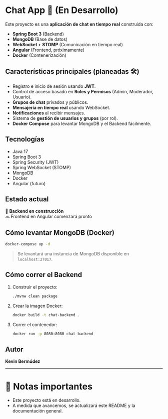 
# Chat App 🚀 (En Desarrollo)

Este proyecto es una **aplicación de chat en tiempo real** construida con:
- **Spring Boot 3** (Backend)
- **MongoDB** (Base de datos)
- **WebSocket + STOMP** (Comunicación en tiempo real)
- **Angular** (Frontend, próximamente)
- **Docker** (Contenerización)

## Características principales (planeadas 🛠️)
- Registro e inicio de sesión usando **JWT**.
- Control de acceso basado en **Roles y Permisos** (Admin, Moderador, Usuario).
- **Grupos de chat** privados y públicos.
- **Mensajería en tiempo real** usando WebSocket.
- **Notificaciones** al recibir mensajes.
- Sistema de **gestión de usuarios y grupos** (por rol).
- **Docker Compose** para levantar MongoDB y el Backend fácilmente.

## Tecnologías
- Java 17
- Spring Boot 3
- Spring Security (JWT)
- Spring WebSocket (STOMP)
- MongoDB
- Docker
- Angular (futuro)

## Estado actual
🔧 **Backend en construcción**  
🔜 Frontend en Angular comenzará pronto

## Cómo levantar MongoDB (Docker)
```bash
docker-compose up -d
```

> Se levantará una instancia de MongoDB disponible en `localhost:27017`.

## Cómo correr el Backend
1. Construir el proyecto:
   ```bash
   ./mvnw clean package
   ```
2. Crear la imagen Docker:
   ```bash
   docker build -t chat-backend .
   ```
3. Correr el contenedor:
   ```bash
   docker run -p 8080:8080 chat-backend
   ```

## Autor
**Kevin Bermúdez**

---

# 🧹 Notas importantes
- Este proyecto está en desarrollo.  
- A medida que avancemos, se actualizará este README y la documentación general.

